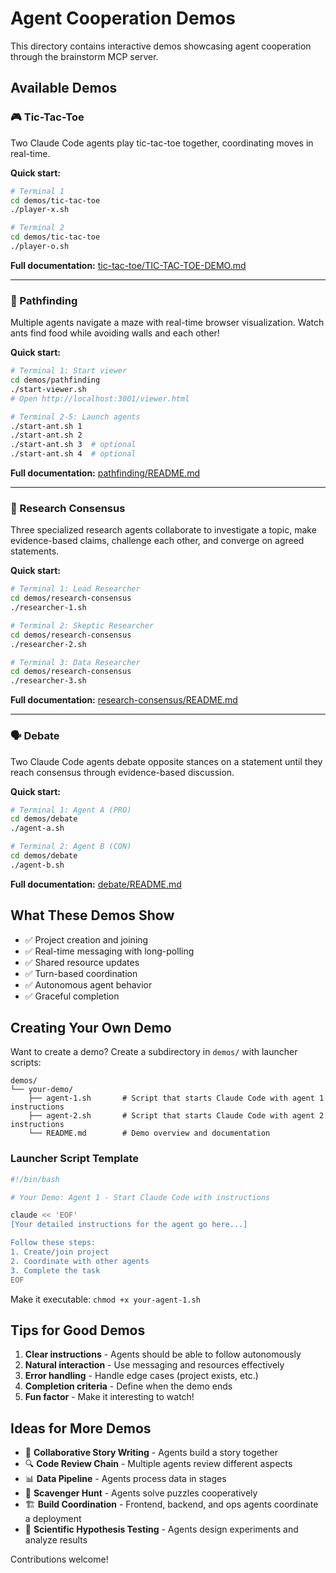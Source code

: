 # Agent Cooperation Demos

This directory contains interactive demos showcasing agent cooperation through the brainstorm MCP server.

## Available Demos

### 🎮 Tic-Tac-Toe

Two Claude Code agents play tic-tac-toe together, coordinating moves in real-time.

**Quick start:**
```bash
# Terminal 1
cd demos/tic-tac-toe
./player-x.sh

# Terminal 2
cd demos/tic-tac-toe
./player-o.sh
```

**Full documentation:** [tic-tac-toe/TIC-TAC-TOE-DEMO.md](./tic-tac-toe/TIC-TAC-TOE-DEMO.md)

---

### 🐜 Pathfinding

Multiple agents navigate a maze with real-time browser visualization. Watch ants find food while avoiding walls and each other!

**Quick start:**
```bash
# Terminal 1: Start viewer
cd demos/pathfinding
./start-viewer.sh
# Open http://localhost:3001/viewer.html

# Terminal 2-5: Launch agents
./start-ant.sh 1
./start-ant.sh 2
./start-ant.sh 3  # optional
./start-ant.sh 4  # optional
```

**Full documentation:** [pathfinding/README.md](./pathfinding/README.md)

---

### 🔬 Research Consensus

Three specialized research agents collaborate to investigate a topic, make evidence-based claims, challenge each other, and converge on agreed statements.

**Quick start:**
```bash
# Terminal 1: Lead Researcher
cd demos/research-consensus
./researcher-1.sh

# Terminal 2: Skeptic Researcher
cd demos/research-consensus
./researcher-2.sh

# Terminal 3: Data Researcher
cd demos/research-consensus
./researcher-3.sh
```

**Full documentation:** [research-consensus/README.md](./research-consensus/README.md)

---

### 🗣️ Debate

Two Claude Code agents debate opposite stances on a statement until they reach consensus through evidence-based discussion.

**Quick start:**
```bash
# Terminal 1: Agent A (PRO)
cd demos/debate
./agent-a.sh

# Terminal 2: Agent B (CON)
cd demos/debate
./agent-b.sh
```

**Full documentation:** [debate/README.md](./debate/README.md)

## What These Demos Show

- ✅ Project creation and joining
- ✅ Real-time messaging with long-polling
- ✅ Shared resource updates
- ✅ Turn-based coordination
- ✅ Autonomous agent behavior
- ✅ Graceful completion

## Creating Your Own Demo

Want to create a demo? Create a subdirectory in `demos/` with launcher scripts:

```
demos/
└── your-demo/
    ├── agent-1.sh       # Script that starts Claude Code with agent 1 instructions
    ├── agent-2.sh       # Script that starts Claude Code with agent 2 instructions
    └── README.md        # Demo overview and documentation
```

### Launcher Script Template

```bash
#!/bin/bash

# Your Demo: Agent 1 - Start Claude Code with instructions

claude << 'EOF'
[Your detailed instructions for the agent go here...]

Follow these steps:
1. Create/join project
2. Coordinate with other agents
3. Complete the task
EOF
```

Make it executable: `chmod +x your-agent-1.sh`

## Tips for Good Demos

1. **Clear instructions** - Agents should be able to follow autonomously
2. **Natural interaction** - Use messaging and resources effectively
3. **Error handling** - Handle edge cases (project exists, etc.)
4. **Completion criteria** - Define when the demo ends
5. **Fun factor** - Make it interesting to watch!

## Ideas for More Demos

- 🤝 **Collaborative Story Writing** - Agents build a story together
- 🔍 **Code Review Chain** - Multiple agents review different aspects
- 📊 **Data Pipeline** - Agents process data in stages
- 🎯 **Scavenger Hunt** - Agents solve puzzles cooperatively
- 🏗️ **Build Coordination** - Frontend, backend, and ops agents coordinate a deployment
- 🧪 **Scientific Hypothesis Testing** - Agents design experiments and analyze results

Contributions welcome!
